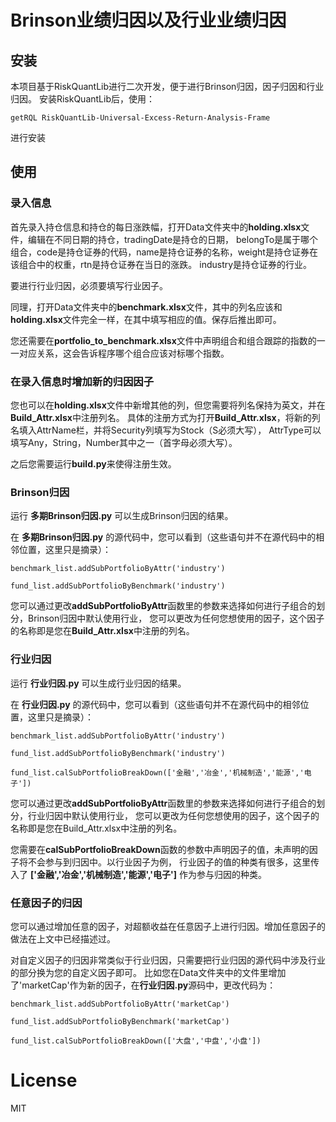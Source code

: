 # Brinson业绩归因以及行业业绩归因
## 安装

本项目基于RiskQuantLib进行二次开发，便于进行Brinson归因，因子归因和行业归因。 安装RiskQuantLib后，使用：

`getRQL RiskQuantLib-Universal-Excess-Return-Analysis-Frame`

进行安装

## 使用

### 录入信息

首先录入持仓信息和持仓的每日涨跌幅，打开Data文件夹中的**holding.xlsx**文件，编辑在不同日期的持仓，tradingDate是持仓的日期，
belongTo是属于哪个组合，code是持仓证券的代码，name是持仓证券的名称，weight是持仓证券在该组合中的权重，rtn是持仓证券在当日的涨跌。
industry是持仓证券的行业。

要进行行业归因，必须要填写行业因子。

同理，打开Data文件夹中的**benchmark.xlsx**文件，其中的列名应该和**holding.xlsx**文件完全一样，在其中填写相应的值。保存后推出即可。

您还需要在**portfolio_to_benchmark.xlsx**文件中声明组合和组合跟踪的指数的一一对应关系，这会告诉程序哪个组合应该对标哪个指数。

### 在录入信息时增加新的归因因子

您也可以在**holding.xlsx**文件中新增其他的列，但您需要将列名保持为英文，并在**Build_Attr.xlsx**中注册列名。
具体的注册方式为打开**Build_Attr.xlsx**，将新的列名填入AttrName栏，并将Security列填写为Stock（S必须大写），
AttrType可以填写Any，String，Number其中之一（首字母必须大写）。

之后您需要运行**build.py**来使得注册生效。

### Brinson归因
运行 **多期Brinson归因.py** 可以生成Brinson归因的结果。

在 **多期Brinson归因.py** 的源代码中，您可以看到（这些语句并不在源代码中的相邻位置，这里只是摘录）：

`benchmark_list.addSubPortfolioByAttr('industry')`

`fund_list.addSubPortfolioByBenchmark('industry')`

您可以通过更改**addSubPortfolioByAttr**函数里的参数来选择如何进行子组合的划分，Brinson归因中默认使用行业，
您可以更改为任何您想使用的因子，这个因子的名称即是您在**Build_Attr.xlsx**中注册的列名。


### 行业归因
运行 **行业归因.py** 可以生成行业归因的结果。

在 **行业归因.py** 的源代码中，您可以看到（这些语句并不在源代码中的相邻位置，这里只是摘录）：

`benchmark_list.addSubPortfolioByAttr('industry')`

`fund_list.addSubPortfolioByBenchmark('industry')`

`fund_list.calSubPortfolioBreakDown(['金融','冶金','机械制造','能源','电子'])`

您可以通过更改**addSubPortfolioByAttr**函数里的参数来选择如何进行子组合的划分，行业归因中默认使用行业，
您可以更改为任何您想使用的因子，这个因子的名称即是您在Build_Attr.xlsx中注册的列名。

您需要在**calSubPortfolioBreakDown**函数的参数中声明因子的值，未声明的因子将不会参与到归因中。以行业因子为例，
行业因子的值的种类有很多，这里传入了 **['金融','冶金','机械制造','能源','电子']** 作为参与归因的种类。

### 任意因子的归因

您可以通过增加任意的因子，对超额收益在任意因子上进行归因。增加任意因子的做法在上文中已经描述过。

对自定义因子的归因非常类似于行业归因，只需要把行业归因的源代码中涉及行业的部分换为您的自定义因子即可。
比如您在Data文件夹中的文件里增加了'marketCap'作为新的因子，在**行业归因.py**源码中，更改代码为：

`benchmark_list.addSubPortfolioByAttr('marketCap')`

`fund_list.addSubPortfolioByBenchmark('marketCap')`

`fund_list.calSubPortfolioBreakDown(['大盘','中盘','小盘'])`

# License
MIT

